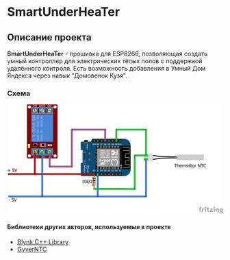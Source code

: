 # SmartUnderHeaTer

## Описание проекта
**SmartUnderHeaTer** - прошивка для ESP8266, позволяющая создать умный контроллер для электрических тёпых полов с поддержкой удалённого контроля. Есть возможность добавления в Умный Дом Яндекса через навык "Домовенок Кузя".

### Схема
![SCHEME](https://github.com/redn1ghtz/SmartUnderHeaTer/blob/main/SmartUnderHeaTer.png)

#### Библиотеки других авторов, используемые в проекте
* [Blynk C++ Library](https://github.com/blynkkk/blynk-library)
* [GyverNTC](https://github.com/GyverLibs/GyverNTC)
